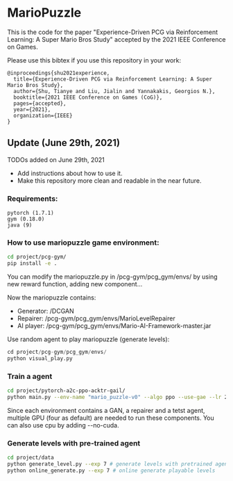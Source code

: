 # MarioPuzzle
This is the code for the paper "Experience-Driven PCG via Reinforcement Learning: A Super Mario Bros Study" accepted by the 2021 IEEE Conference on Games.

Please use this bibtex if you use this repository in your work:

````
@inproceedings{shu2021experience,
  title={Experience-Driven PCG via Reinforcement Learning: A Super Mario Bros Study},
  author={Shu, Tianye and Liu, Jialin and Yannakakis, Georgios N.},
  booktitle={2021 IEEE Conference on Games (CoG)},
  pages={accepted},
  year={2021},
  organization={IEEE}
}
````

## Update (June 29th, 2021)

TODOs added on June 29th, 2021
* Add instructions about how to use it.
* Make this repository more clean and readable in the near future.

### Requirements:

```
pytorch (1.7.1)
gym (0.18.0)
java (9)
```



### How to use mariopuzzle game environment:

```sh
cd project/pcg-gym/
pip install -e .
```

You can modify the mariopuzzle.py in /pcg-gym/pcg_gym/envs/ by using new reward function, adding new component...

Now the mariopuzzle contains:

- Generator: /DCGAN
- Repairer: /pcg-gym/pcg_gym/envs/MarioLevelRepairer
- AI  player:  /pcg-gym/pcg_gym/envs/Mario-AI-Framework-master.jar

Use random agent to play mariopuzzle (generate levels):

```python
cd project/pcg-gym/pcg_gym/envs/
python visual_play.py
```

### Train a agent

```sh
cd project/pytorch-a2c-ppo-acktr-gail/
python main.py --env-name "mario_puzzle-v0" --algo ppo --use-gae --lr 2.5e-4 --clip-param 0.1 --value-loss-coef 0.5 --num-processes 16 --num-steps 128 --num-mini-batch 4 --log-interval 1 --use-linear-lr-decay --entropy-coef 0.1 --save-dir "./trained_models/experiment99/" --recurrent-policy --log-dir "./logs/experiment99/" --num-env-steps 1000000 --experiment 7
```

Since each environment contains a GAN, a repairer and a tetst agent, multiple GPU (four as default) are needed to run these components.  You can also use cpu by adding --no-cuda.

### Generate levels with pre-trained agent

```sh
cd project/data
python generate_level.py --exp 7 # generate levels with pretrained agent 
python online_generate.py --exp 7 # online generate playable levels
```



  

